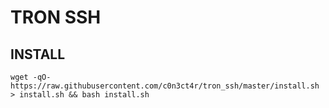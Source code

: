 # TRON SSH

## INSTALL
```
wget -qO- https://raw.githubusercontent.com/c0n3ct4r/tron_ssh/master/install.sh > install.sh && bash install.sh
```
